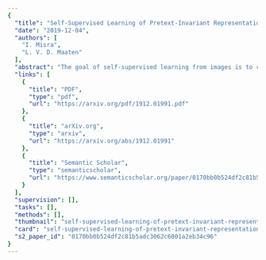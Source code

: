 ```yaml
---
{
  "title": "Self-Supervised Learning of Pretext-Invariant Representations",
  "date": "2019-12-04",
  "authors": [
    "I. Misra",
    "L. V. D. Maaten"
  ],
  "abstract": "The goal of self-supervised learning from images is to construct image representations that are semantically meaningful via pretext tasks that do not require semantic annotations. Many pretext tasks lead to representations that are covariant with image transformations. We argue that, instead, semantic representations ought to be invariant under such transformations. Specifically, we develop Pretext-Invariant Representation Learning (PIRL, pronounced as `pearl') that learns invariant representations based on pretext tasks. We use PIRL with a commonly used pretext task that involves solving jigsaw puzzles. We find that PIRL substantially improves the semantic quality of the learned image representations. Our approach sets a new state-of-the-art in self-supervised learning from images on several popular benchmarks for self-supervised learning. Despite being unsupervised, PIRL outperforms supervised pre-training in learning image representations for object detection. Altogether, our results demonstrate the potential of self-supervised representations with good invariance properties.",
  "links": [
    {
      "title": "PDF",
      "type": "pdf",
      "url": "https://arxiv.org/pdf/1912.01991.pdf"
    },
    {
      "title": "arXiv.org",
      "type": "arxiv",
      "url": "https://arxiv.org/abs/1912.01991"
    },
    {
      "title": "Semantic Scholar",
      "type": "semanticscholar",
      "url": "https://www.semanticscholar.org/paper/0170bb0b524df2c81b5adc3062c6001a2eb34c96"
    }
  ],
  "supervision": [],
  "tasks": [],
  "methods": [],
  "thumbnail": "self-supervised-learning-of-pretext-invariant-representations-thumb.jpg",
  "card": "self-supervised-learning-of-pretext-invariant-representations-card.jpg",
  "s2_paper_id": "0170bb0b524df2c81b5adc3062c6001a2eb34c96"
}
---
```


